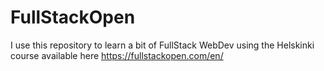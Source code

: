 # FullStackOpen
I use this repository to learn a bit of FullStack WebDev using the Helskinki course available here https://fullstackopen.com/en/
